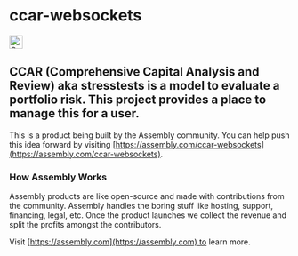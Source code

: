 # ccar-websockets

<a href="https://assembly.com/ccar-websockets/bounties?utm_campaign=assemblage&utm_source=ccar-websockets&utm_medium=repo_badge"><img src="https://asm-badger.herokuapp.com/ccar-websockets/badges/tasks.svg" height="24px" alt="Open Tasks" /></a>

## CCAR (Comprehensive Capital Analysis and Review) aka stresstests is a model to evaluate a portfolio risk. This project provides a place to manage this for a user.

This is a product being built by the Assembly community. You can help push this idea forward by visiting [https://assembly.com/ccar-websockets](https://assembly.com/ccar-websockets).

### How Assembly Works

Assembly products are like open-source and made with contributions from the community. Assembly handles the boring stuff like hosting, support, financing, legal, etc. Once the product launches we collect the revenue and split the profits amongst the contributors.

Visit [https://assembly.com](https://assembly.com) to learn more.
